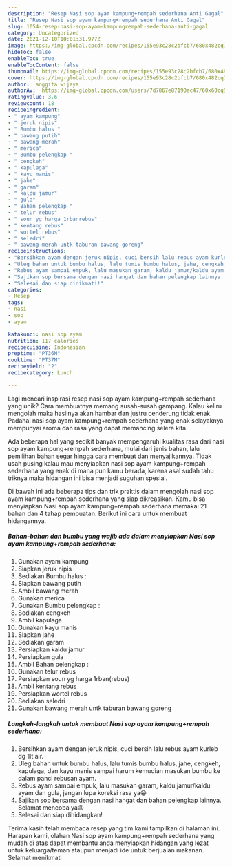 ```yaml
---
description: "Resep Nasi sop ayam kampung+rempah sederhana Anti Gagal"
title: "Resep Nasi sop ayam kampung+rempah sederhana Anti Gagal"
slug: 1054-resep-nasi-sop-ayam-kampungrempah-sederhana-anti-gagal
category: Uncategorized
date: 2021-12-10T10:01:31.977Z
image: https://img-global.cpcdn.com/recipes/155e93c28c2bfcb7/680x482cq70/nasi-sop-ayam-kampungrempah-sederhana-foto-resep-utama.jpg
hideToc: false
enableToc: true
enableTocContent: false
thumbnail: https://img-global.cpcdn.com/recipes/155e93c28c2bfcb7/680x482cq70/nasi-sop-ayam-kampungrempah-sederhana-foto-resep-utama.jpg
cover: https://img-global.cpcdn.com/recipes/155e93c28c2bfcb7/680x482cq70/nasi-sop-ayam-kampungrempah-sederhana-foto-resep-utama.jpg
author:  anggita wijaya
authorAv:  https://img-global.cpcdn.com/users/7d7867e87190ac47/60x60cq50/avatar.jpg
ratingvalue: 3.6
reviewcount: 18
recipeingredient:
- " ayam kampung"
- " jeruk nipis"
- " Bumbu halus "
- " bawang putih"
- " bawang merah"
- " merica"
- " Bumbu pelengkap "
- " cengkeh"
- " kapulaga"
- " kayu manis"
- " jahe"
- " garam"
- " kaldu jamur"
- " gula"
- " Bahan pelengkap "
- " telur rebus"
- " soun yg harga 1rbanrebus"
- " kentang rebus"
- " wortel rebus"
- " seledri"
- " bawang merah untk taburan bawang goreng"
recipeinstructions:
- "Bersihkan ayam dengan jeruk nipis, cuci bersih lalu rebus ayam kurleb dg 1lt air."
- "Uleg bahan untuk bumbu halus, lalu tumis bumbu halus, jahe, cengkeh, kapulaga, dan kayu manis sampai harum kemudian masukan bumbu ke dalam panci rebusan ayam."
- "Rebus ayam sampai empuk, lalu masukan garam, kaldu jamur/kaldu ayam dan gula, jangan lupa koreksi rasa ya😁"
- "Sajikan sop bersama dengan nasi hangat dan bahan pelengkap lainnya. Selamat mencoba ya😉"
- "Selesai dan siap dinikmati!"
categories:
- Resep
tags:
- nasi
- sop
- ayam

katakunci: nasi sop ayam 
nutrition: 117 calories
recipecuisine: Indonesian
preptime: "PT36M"
cooktime: "PT37M"
recipeyield: "2"
recipecategory: Lunch

---
```



Lagi mencari inspirasi resep nasi sop ayam kampung+rempah sederhana yang unik? Cara membuatnya memang susah-susah gampang. Kalau keliru mengolah maka hasilnya akan hambar dan justru cenderung tidak enak. Padahal nasi sop ayam kampung+rempah sederhana yang enak selayaknya mempunyai aroma dan rasa yang dapat memancing selera kita.




Ada beberapa hal yang sedikit banyak mempengaruhi kualitas rasa dari nasi sop ayam kampung+rempah sederhana, mulai dari jenis bahan, lalu pemilihan bahan segar hingga cara membuat dan menyajikannya. Tidak usah pusing kalau mau menyiapkan nasi sop ayam kampung+rempah sederhana yang enak di mana pun kamu berada, karena asal sudah tahu triknya maka hidangan ini bisa menjadi suguhan spesial.


Di bawah ini ada beberapa tips dan trik praktis dalam mengolah nasi sop ayam kampung+rempah sederhana yang siap dikreasikan. Kamu bisa menyiapkan Nasi sop ayam kampung+rempah sederhana memakai 21 bahan dan 4 tahap pembuatan. Berikut ini cara untuk membuat hidangannya.

<!--inarticleads1-->

##### Bahan-bahan dan bumbu yang wajib ada dalam menyiapkan Nasi sop ayam kampung+rempah sederhana:

1. Gunakan  ayam kampung
1. Siapkan  jeruk nipis
1. Sediakan  Bumbu halus :
1. Siapkan  bawang putih
1. Ambil  bawang merah
1. Gunakan  merica
1. Gunakan  Bumbu pelengkap :
1. Sediakan  cengkeh
1. Ambil  kapulaga
1. Gunakan  kayu manis
1. Siapkan  jahe
1. Sediakan  garam
1. Persiapkan  kaldu jamur
1. Persiapkan  gula
1. Ambil  Bahan pelengkap :
1. Gunakan  telur rebus
1. Persiapkan  soun yg harga 1rban(rebus)
1. Ambil  kentang rebus
1. Persiapkan  wortel rebus
1. Sediakan  seledri
1. Gunakan  bawang merah untk taburan bawang goreng




<!--inarticleads2-->

##### Langkah-langkah untuk membuat Nasi sop ayam kampung+rempah sederhana:

1. Bersihkan ayam dengan jeruk nipis, cuci bersih lalu rebus ayam kurleb dg 1lt air.
1. Uleg bahan untuk bumbu halus, lalu tumis bumbu halus, jahe, cengkeh, kapulaga, dan kayu manis sampai harum kemudian masukan bumbu ke dalam panci rebusan ayam.
1. Rebus ayam sampai empuk, lalu masukan garam, kaldu jamur/kaldu ayam dan gula, jangan lupa koreksi rasa ya😁
1. Sajikan sop bersama dengan nasi hangat dan bahan pelengkap lainnya. Selamat mencoba ya😉
1. Selesai dan siap dihidangkan!



Terima kasih telah membaca resep yang tim kami tampilkan di halaman ini. Harapan kami, olahan Nasi sop ayam kampung+rempah sederhana yang mudah di atas dapat membantu anda menyiapkan hidangan yang lezat untuk keluarga/teman ataupun menjadi ide untuk berjualan makanan. Selamat menikmati
